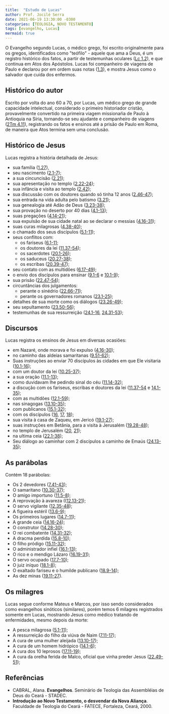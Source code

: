 ```yaml
---
title:  "Estudo de Lucas"
author: Prof. Jocilé Serra
date: 2021-06-19 13:30:00 -0300
categories: [TEOLOGIA, NOVO TESTAMENTO]
tags: [evangelho, Lucas]
mermaid: true
---
```

O Evangelho segundo Lucas, o médico grego, foi escrito originalmente para os gregos, identificados como "teófilo" - aquele que ama a Deus, é um registro histórico dos fatos, a partir de testemunhas oculares ([Lc 1.2](https://www.bibliaonline.com.br/acf/lc/1/2)), e que continua em Atos dos Apóstolos. Lucas foi companheiro de viagens de Paulo e declarou por em ordem suas notas ([1.3](https://www.bibliaonline.com.br/acf/lc/1/3)), e mostra Jesus como o salvador que cuida dos enfermos.

## Histórico do autor
Escrito por volta do ano 60 a 70, por Lucas, um médico grego de grande capacidade intelectual, considerado o primeiro historiador cristão, provavelmente convertido na primeira viagem missionaŕia de Paulo à Antioquia na Síria, tornando-se seu ajudante e companheiro de viagens ([2Tm 4.11](https://www.bibliaonline.com.br/acf/2tm/4/11)), registrando os fatos e ensinos até a prisão de Paulo em Roma, de maneira que Atos termina sem uma conclusão.

## Histórico de Jesus
  Lucas registra a história detalhada de Jesus:
*  sua família ([1.27](https://www.bibliaonline.com.br/acf/lc/1/27)), 
*  seu nascimento ([2.1-7](https://www.bibliaonline.com.br/acf/lc/2/1-7+));
*  a sua cincuncisão ([2.21](https://www.bibliaonline.com.br/acf/lc/2/21));
*  sua apresentação no templo ([2.22-24](https://www.bibliaonline.com.br/acf/lc/2/22-24+));
*  sua infância e visita ao templo ([2.42](https://www.bibliaonline.com.br/acf/lc/2/42));
*  sua discussão com os doutores quando só tinha 12 anos ([2.46-47](https://www.bibliaonline.com.br/acf/lc/2/46-47));
*  sua entrada na vida adulta pelo batismo ([3.21](https://www.bibliaonline.com.br/acf/lc/3/21));
*  sua genealogia até Adão de Deus ([3.23-38](https://www.bibliaonline.com.br/acf/lc/3/23-38));
*  sua provação no deserto por 40 dias ([4.1-13](https://www.bibliaonline.com.br/acf/lc/4/1-13));
*  suas pregações ([4.14-21](https://www.bibliaonline.com.br/acf/lc/4/14-21));
*  sua expulsão de sua cidade natal ao se declarar o messias ([4.16-31](https://www.bibliaonline.com.br/acf/lc/4/16-31));
*  suas curas milagrosas ([4.38-40](https://www.bibliaonline.com.br/acf/lc/4/38-40));
*  o chamado dos seus discípulos ([5.1-11](https://www.bibliaonline.com.br/acf/lc/5/1-11));
*  seus conflitos com:
   *  os fariseus ([6.1-11](https://www.bibliaonline.com.br/acf/lc/5/1-11);
   *  os doutores da lei ([11.37-54](https://www.bibliaonline.com.br/acf/lc/11/34-54));
   *  os sacerdotes ([20.1-26](https://www.bibliaonline.com.br/acf/lc/20/1-26));
   *  os saduceus ([20.27-38](https://www.bibliaonline.com.br/acf/lc/20/27-38));
   *  os escribas ([20.39-47](https://www.bibliaonline.com.br/acf/lc/20/39-47));
*  seu contato com as multidões ([6.17-49](https://www.bibliaonline.com.br/acf/lc/5/17-49));
*  o envio dos discípulos para ensinar ([9.1-6](https://www.bibliaonline.com.br/acf/lc/9/1-6) e  [10.1-9](https://www.bibliaonline.com.br/acf/lc/10/1-9));
*  sua prisão ([22.47-54](https://www.bibliaonline.com.br/acf/lc/22/47-54));
*  circuntâncias dos julgamentos:
   *  perante o sinédrio ([22.66-71](https://www.bibliaonline.com.br/acf/lc/22/66-71));
   *  perante os governadores romanos ([23.1-25](https://www.bibliaonline.com.br/acf/lc/23/1-25));
*  detalhes de sua morte como os diálogos ([23.26-49](https://www.bibliaonline.com.br/acf/lc/23/26-49));
*  seu sepultamento ([23.50-56](https://www.bibliaonline.com.br/acf/lc/23/50-56));
*  testemunhas de sua ressurreição  ([24.1-16](https://www.bibliaonline.com.br/acf/lc/24/1-16), [24.31-53](https://www.bibliaonline.com.br/acf/lc/24/31-53));

## Discursos
Lucas registra os ensinos de Jesus em diversas ocasiões:
- em Nazaré, onde morava e foi expulso ([4.16-30](https://www.bibliaonline.com.br/acf/lc/4/16-30));
- no caminho das aldeias samaritanas ([9.51-62](https://www.bibliaonline.com.br/acf/lc/9/51-62));
- Suas instruções ao enviar 70 discípulos às cidades em que Ele visitaria ([10.1-16](https://www.bibliaonline.com.br/acf/lc/10/1-16));
- com um doutor da lei ([10.25-37](https://www.bibliaonline.com.br/acf/lc/10/25-37));
- a sua oração ([11.1-13](https://www.bibliaonline.com.br/acf/lc/11/1-13));
- como duvidavam lhe pedindo sinal do céu ([11.14-32](https://www.bibliaonline.com.br/acf/lc/11/14-32));
- a discução com os fariseus, escribas e doutores da lei ([11.37-54](https://www.bibliaonline.com.br/acf/lc/11/37-54) e [14.1-35](https://www.bibliaonline.com.br/acf/lc/14/1-35));
- com as multidões ([12.1-59](https://www.bibliaonline.com.br/acf/lc/12/1-59));
- nas sinagogas ([13.10-35](https://www.bibliaonline.com.br/acf/lc/13/10-35));
- com publicanos ([15.1-32](https://www.bibliaonline.com.br/acf/lc/15/1-32));
- com os discípulos ([16](https://www.bibliaonline.com.br/acf/lc/16), [17](https://www.bibliaonline.com.br/acf/lc/17), [18](https://www.bibliaonline.com.br/acf/lc/18));
- sua visita à casa de Zaqueu, em Jericó ([19.1-27](https://www.bibliaonline.com.br/acf/lc/19/1-27));
- suas instruções em Betânia, para a visita à Jerusalém ([19.28-48](https://www.bibliaonline.com.br/acf/lc/19/28-48));
- no templo de Jerusalém ([20](https://www.bibliaonline.com.br/acf/lc/20), [21](https://www.bibliaonline.com.br/acf/lc/21));
- na ultima ceia ([22.1-38](https://www.bibliaonline.com.br/acf/lc/22/1-38));
- Seu diálogo ao caminhar com 2 discípulos a caminho de Emaús ([24.13-35](https://www.bibliaonline.com.br/acf/lc/274/13-35));

## As parábolas
Contém 18 parábolas:
- Os 2 devedores ([7.41-43](https://www.bibliaonline.com.br/acf/lc/7/41-43));
- O samaritano ([10.30-37](https://www.bibliaonline.com.br/acf/lc/10/30-37));
- O amigo importuno ([11.5-8](https://www.bibliaonline.com.br/acf/lc/11/5-8));
- A reprovação à avareza (([12.13-21](https://www.bibliaonline.com.br/acf/lc/12/13-21)); 
- O servo vigilante ([12.35-48](https://www.bibliaonline.com.br/acf/lc/12/35-48));
- A figueira estéril ([13.6-9](https://www.bibliaonline.com.br/acf/lc/13/6-9));
- Os primeiros lugares ([14.7-11](https://www.bibliaonline.com.br/acf/lc/14/7-11));
- A grande ceia ([14.16-24](https://www.bibliaonline.com.br/acf/lc/14/16-24));
- O construtor ([14.28-30](https://www.bibliaonline.com.br/acf/lc/14/28-30));
- O rei combatente ([14.31-32](https://www.bibliaonline.com.br/acf/lc/14/31-32));
- A dracma perdida ([15.8-10](https://www.bibliaonline.com.br/acf/lc/15/8-10));
- O filho pródigo ([15.11-32](https://www.bibliaonline.com.br/acf/lc/15/11-32));
- O administrador infiel ([16.1-13](https://www.bibliaonline.com.br/acf/lc/16/1-13));
- O rico e o mendigo Lázaro ([16.19-31](https://www.bibliaonline.com.br/acf/lc/16/19-31));
- O servo ocupado ([17.7-10](https://www.bibliaonline.com.br/acf/lc/17/7-10));
- O juiz iníquo ([18.1-8](https://www.bibliaonline.com.br/acf/lc/18/1-8));
- O exaltado fariseu e o humilde publicano ([18.9-14](https://www.bibliaonline.com.br/acf/lc/18/9-14));
- As dez minas ([19.11-27](https://www.bibliaonline.com.br/acf/lc/19/11-27)).

## Os milagres
Lucas segue conforme Mateus e Marcos, por isso sendo considerados como evangelhos sinóticos (similares), porém temos 6 milagres registrados somente em Lucas, mostrando Jesus como médico tratando de enfermidades, mesmo depois da morte:
- A pesca milagrosa ([5.1-11](https://www.bibliaonline.com.br/acf/lc/5/1-11));
- A ressurreição do filho da viúva de Naim ([7.11-17](https://www.bibliaonline.com.br/acf/lc/7/11-17));
- A cura de uma mulher aleijada ([13.10-17](https://www.bibliaonline.com.br/acf/lc/13/10-17));
- A cura de um homem hidrópico ([14.1-6](https://www.bibliaonline.com.br/acf/lc/14/1-6));
- A cura dos 10 leprosos ([17.11-19](https://www.bibliaonline.com.br/acf/lc/17/11-19));
- A cura da orelha ferida de Malco, oficial que vinha preder Jesus ([22.49-51](https://www.bibliaonline.com.br/acf/lc/22/49-51));


## Referências
* CABRAL, Alana. **Evangelhos**. Seminário de Teologia das Assembléias de Deus do Ceará - STADEC.
* **Introdução ao Novo Testamento, o desvendar da Nova Aliança**. Faculdade de Teologia do Ceará - FATECE, Fortaleza, Ceará, 2000. 

